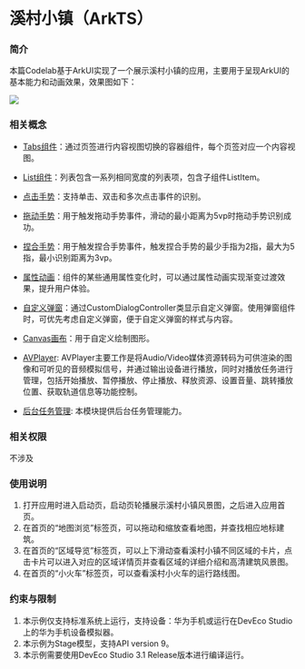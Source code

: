 # 溪村小镇（ArkTS）

### 简介
本篇Codelab基于ArkUI实现了一个展示溪村小镇的应用，主要用于呈现ArkUI的基本能力和动画效果，效果图如下：

![](screenshots/device/example.gif)

### 相关概念

-   [Tabs组件](https://developer.harmonyos.com/cn/docs/documentation/doc-references-V3/ts-container-tabs-0000001478181433-V3?catalogVersion=V3)：通过页签进行内容视图切换的容器组件，每个页签对应一个内容视图。
-   [List组件](https://developer.harmonyos.com/cn/docs/documentation/doc-references-V3/ts-container-list-0000001477981213-V3?catalogVersion=V3)：列表包含一系列相同宽度的列表项，包含子组件ListItem。
-   [点击手势](https://developer.harmonyos.com/cn/docs/documentation/doc-references-V3/ts-basic-gestures-tapgesture-0000001428061720-V3)：支持单击、双击和多次点击事件的识别。
-   [拖动手势](https://developer.harmonyos.com/cn/docs/documentation/doc-references-V3/ts-basic-gestures-pangesture-0000001427744804-V3?catalogVersion=V3)：用于触发拖动手势事件，滑动的最小距离为5vp时拖动手势识别成功。
-   [捏合手势](https://developer.harmonyos.com/cn/docs/documentation/doc-references-V3/ts-basic-gestures-pinchgesture-0000001478181393-V3?catalogVersion=V3)：用于触发捏合手势事件，触发捏合手势的最少手指为2指，最大为5指，最小识别距离为3vp。
-   [属性动画](https://developer.harmonyos.com/cn/docs/documentation/doc-references-V3/ts-animatorproperty-0000001478181445-V3?catalogVersion=V3)：组件的某些通用属性变化时，可以通过属性动画实现渐变过渡效果，提升用户体验。
-   [自定义弹窗](https://developer.harmonyos.com/cn/docs/documentation/doc-references-V3/ts-methods-custom-dialog-box-0000001477981237-V3?catalogVersion=V3)：通过CustomDialogController类显示自定义弹窗。使用弹窗组件时，可优先考虑自定义弹窗，便于自定义弹窗的样式与内容。
-   [Canvas画布](https://developer.harmonyos.com/cn/docs/documentation/doc-references-V3/ts-components-canvas-canvas-0000001427744852-V3?catalogVersion=V3)：用于自定义绘制图形。

- [AVPlayer](https://developer.harmonyos.com/cn/docs/documentation/doc-references-V3/js-apis-media-0000001427902672-V3?ha_linker=eyJ0cyI6MTY5MDg4MTU2NjA2OSwiaWQiOiJmMDZiYWZkNWQ2NjAyMDUwZmY4NWVjYmE0ODYxNWU3ZCJ9#ZH-CN_TOPIC_0000001523488666__avplayer9): AVPlayer主要工作是将Audio/Video媒体资源转码为可供渲染的图像和可听见的音频模拟信号，并通过输出设备进行播放，同时对播放任务进行管理，包括开始播放、暂停播放、停止播放、释放资源、设置音量、跳转播放位置、获取轨道信息等功能控制。
- [后台任务管理](https://developer.harmonyos.com/cn/docs/documentation/doc-references-V3/js-apis-resourceschedule-backgroundtaskmanager-0000001544584033-V3?catalogVersion=V3&ha_linker=eyJ0cyI6MTY5MDg4MTU4NDQ1MiwiaWQiOiJmMDZiYWZkNWQ2NjAyMDUwZmY4NWVjYmE0ODYxNWU3ZCJ9): 本模块提供后台任务管理能力。

### 相关权限

不涉及

### 使用说明

1.  打开应用时进入启动页，启动页轮播展示溪村小镇风景图，之后进入应用首页。
2.  在首页的“地图浏览”标签页，可以拖动和缩放查看地图，并查找相应地标建筑。
3.  在首页的“区域导览”标签页，可以上下滑动查看溪村小镇不同区域的卡片，点击卡片可以进入对应的区域详情页并查看区域的详细介绍和高清建筑风景图。
4.  在首页的“小火车”标签页，可以查看溪村小火车的运行路线图。

### 约束与限制

1. 本示例仅支持标准系统上运行，支持设备：华为手机或运行在DevEco Studio上的华为手机设备模拟器。
2. 本示例为Stage模型，支持API version 9。
3. 本示例需要使用DevEco Studio 3.1 Release版本进行编译运行。